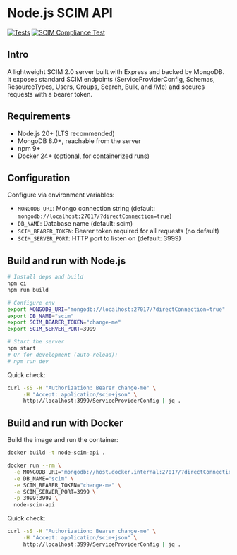 # Node.js SCIM API

<a href="https://github.com/yuvalherziger/node-scim-api/actions/workflows/unit.yaml"><img src="https://github.com/yuvalherziger/node-scim-api/actions/workflows/unit.yaml/badge.svg" alt="Tests"></a>
<a href="https://github.com/yuvalherziger/node-scim-api/actions/workflows/scim-compliance-test.yaml"><img src="https://github.com/yuvalherziger/node-scim-api/actions/workflows/scim-compliance-test.yaml/badge.svg" alt="SCIM Compliance Test"></a>

## Intro

A lightweight SCIM 2.0 server built with Express and backed by MongoDB. It exposes standard SCIM endpoints (ServiceProviderConfig, Schemas, ResourceTypes, Users, Groups, Search, Bulk, and /Me) and secures requests with a bearer token.

## Requirements

- Node.js 20+ (LTS recommended)
- MongoDB 8.0+, reachable from the server
- npm 9+
- Docker 24+ (optional, for containerized runs)

## Configuration

Configure via environment variables:

- `MONGODB_URI`: Mongo connection string (default: `mongodb://localhost:27017/?directConnection=true`)
- `DB_NAME`: Database name (default: scim)
- `SCIM_BEARER_TOKEN`: Bearer token required for all requests (no default)
- `SCIM_SERVER_PORT`: HTTP port to listen on (default: 3999)

## Build and run with Node.js

```bash
# Install deps and build
npm ci
npm run build

# Configure env
export MONGODB_URI="mongodb://localhost:27017/?directConnection=true"
export DB_NAME="scim"
export SCIM_BEARER_TOKEN="change-me"
export SCIM_SERVER_PORT=3999

# Start the server
npm start
# Or for development (auto-reload):
# npm run dev
```

Quick check:

```bash
curl -sS -H "Authorization: Bearer change-me" \
     -H "Accept: application/scim+json" \
     http://localhost:3999/ServiceProviderConfig | jq .
```

## Build and run with Docker

Build the image and run the container:
```bash
docker build -t node-scim-api .

docker run --rm \
  -e MONGODB_URI="mongodb://host.docker.internal:27017/?directConnection=true" \
  -e DB_NAME="scim" \
  -e SCIM_BEARER_TOKEN="change-me" \
  -e SCIM_SERVER_PORT=3999 \
  -p 3999:3999 \
  node-scim-api
```

Quick check:

```bash
curl -sS -H "Authorization: Bearer change-me" \
     -H "Accept: application/scim+json" \
     http://localhost:3999/ServiceProviderConfig | jq .
```
